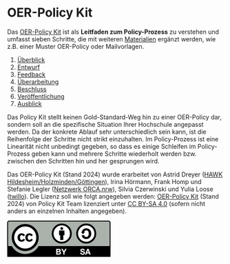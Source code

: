 # OER-Policy Kit

Das [OER-Policy Kit](https://liascript.github.io/course/?https://raw.githubusercontent.com/twillo-lehre-teilen/OER-Policy-Kit/main/OER_Policy_Kit.md#1) ist als **Leitfaden zum Policy-Prozess** zu verstehen und umfasst sieben Schritte, die mit weiteren [Materialien](https://liascript.github.io/course/?https://raw.githubusercontent.com/twillo-lehre-teilen/OER-Policy-Kit/main/OER_Policy_Kit.md#30) ergänzt werden, wie z.B. einer Muster OER-Policy oder Mailvorlagen.

1. [Überblick](https://liascript.github.io/course/?https://raw.githubusercontent.com/twillo-lehre-teilen/OER-Policy-Kit/main/OER_Policy_Kit.md#2)
2. [Entwurf](https://liascript.github.io/course/?https://raw.githubusercontent.com/twillo-lehre-teilen/OER-Policy-Kit/main/OER_Policy_Kit.md#11)
3. [Feedback](https://liascript.github.io/course/?https://raw.githubusercontent.com/twillo-lehre-teilen/OER-Policy-Kit/main/OER_Policy_Kit.md#16)
4. [Überarbeitung](https://liascript.github.io/course/?https://raw.githubusercontent.com/twillo-lehre-teilen/OER-Policy-Kit/main/OER_Policy_Kit.md#20)
5. [Beschluss](https://liascript.github.io/course/?https://raw.githubusercontent.com/twillo-lehre-teilen/OER-Policy-Kit/main/OER_Policy_Kit.md#24)
6. [Veröffentlichung](https://liascript.github.io/course/?https://raw.githubusercontent.com/twillo-lehre-teilen/OER-Policy-Kit/main/OER_Policy_Kit.md#25)
7. [Ausblick](https://liascript.github.io/course/?https://raw.githubusercontent.com/twillo-lehre-teilen/OER-Policy-Kit/main/OER_Policy_Kit.md#26)

Das Policy Kit stellt keinen Gold-Standard-Weg hin zu einer OER-Policy dar, sondern soll an die spezifische Situation Ihrer Hochschule angepasst werden. Da der konkrete Ablauf sehr unterschiedlich sein kann, ist die Reihenfolge der Schritte nicht strikt einzuhalten. Im Policy-Prozess ist eine Linearität nicht unbedingt gegeben, so dass es einige Schleifen im Policy-Prozess geben kann und mehrere Schritte wiederholt werden bzw. zwischen den Schritten hin und her gesprungen wird.

Das OER-Policy Kit (Stand 2024) wurde erarbeitet von Astrid Dreyer ([HAWK Hildesheim/Holzminden/Göttingen](https://www.hawk.de/de/hochschule/organisation-und-personen/zentrale-einrichtungen/servicestelle-fuer-qualitaet-der-lehre)), Irina Hörmann, Frank Homp und Stefanie Legler ([Netzwerk ORCA.nrw](https://www.orca.nrw/lehrende/akteure/netzwerk)), Silvia Czerwinski und Yulia Loose ([twillo](https://www.twillo.de)). Die Lizenz soll wie folgt angegeben werden: [OER-Policy Kit](https://liascript.github.io/course/?https://raw.githubusercontent.com/twillo-lehre-teilen/OER-Policy-Kit/main/OER_Policy_Kit.md#1) (Stand 2024) von Policy Kit Team lizenziert unter [CC BY-SA 4.0](https://creativecommons.org/licenses/by-sa/4.0/deed.de) (sofern nicht anders an einzelnen Inhalten angegeben).

![CCBYSA](Bilder/BY-SA_PolicyKit.svg)
